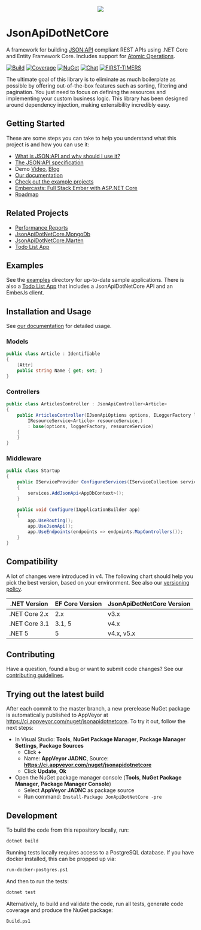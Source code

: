 <p align="center">
<img src ="https://raw.githubusercontent.com/json-api-dotnet/JsonApiDotnetCore/master/logo.png" />
</p>

# JsonApiDotNetCore
A framework for building [JSON:API](http://jsonapi.org/) compliant REST APIs using .NET Core and Entity Framework Core. Includes support for [Atomic Operations](https://jsonapi.org/ext/atomic/).

[![Build](https://ci.appveyor.com/api/projects/status/t8noo6rjtst51kga/branch/master?svg=true)](https://ci.appveyor.com/project/json-api-dotnet/jsonapidotnetcore/branch/master)
[![Coverage](https://codecov.io/gh/json-api-dotnet/JsonApiDotNetCore/branch/master/graph/badge.svg?token=pn036tWV8T)](https://codecov.io/gh/json-api-dotnet/JsonApiDotNetCore)
[![NuGet](https://img.shields.io/nuget/v/JsonApiDotNetCore.svg)](https://www.nuget.org/packages/JsonApiDotNetCore/)
[![Chat](https://badges.gitter.im/json-api-dotnet-core/Lobby.svg)](https://gitter.im/json-api-dotnet-core/Lobby?utm_source=badge&utm_medium=badge&utm_campaign=pr-badge&utm_content=badge)
[![FIRST-TIMERS](https://img.shields.io/badge/first--timers--only-friendly-blue.svg)](http://www.firsttimersonly.com/)

The ultimate goal of this library is to eliminate as much boilerplate as possible by offering out-of-the-box features such as sorting, filtering and pagination. You just need to focus on defining the resources and implementing your custom business logic. This library has been designed around dependency injection, making extensibility incredibly easy.

## Getting Started

These are some steps you can take to help you understand what this project is and how you can use it:

- [What is JSON:API and why should I use it?](https://nordicapis.com/the-benefits-of-using-json-api/)
- [The JSON:API specification](http://jsonapi.org/format/)
- Demo [Video](https://youtu.be/KAMuo6K7VcE), [Blog](https://dev.to/wunki/getting-started-5dkl)
- [Our documentation](https://www.jsonapi.net/)
- [Check out the example projects](https://github.com/json-api-dotnet/JsonApiDotNetCore/tree/master/src/Examples)
- [Embercasts: Full Stack Ember with ASP.NET Core](https://www.embercasts.com/course/full-stack-ember-with-dotnet/watch/whats-in-this-course-cs)
- [Roadmap](ROADMAP.md)

## Related Projects

- [Performance Reports](https://github.com/json-api-dotnet/PerformanceReports)
- [JsonApiDotNetCore.MongoDb](https://github.com/json-api-dotnet/JsonApiDotNetCore.MongoDb)
- [JsonApiDotNetCore.Marten](https://github.com/wayne-o/JsonApiDotNetCore.Marten)
- [Todo List App](https://github.com/json-api-dotnet/TodoListExample)

## Examples

See the [examples](https://github.com/json-api-dotnet/JsonApiDotNetCore/tree/master/src/Examples) directory for up-to-date sample applications. There is also a [Todo List App](https://github.com/json-api-dotnet/TodoListExample) that includes a JsonApiDotNetCore API and an EmberJs client.

## Installation and Usage

See [our documentation](https://www.jsonapi.net/) for detailed usage.

### Models

```c#
public class Article : Identifiable
{
    [Attr]
    public string Name { get; set; }
}
```

### Controllers

```c#
public class ArticlesController : JsonApiController<Article>
{
    public ArticlesController(IJsonApiOptions options, ILoggerFactory loggerFactory,
        IResourceService<Article> resourceService,)
        : base(options, loggerFactory, resourceService)
    {
    }
}
```

### Middleware

```c#
public class Startup
{
    public IServiceProvider ConfigureServices(IServiceCollection services)
    {
        services.AddJsonApi<AppDbContext>();
    }

    public void Configure(IApplicationBuilder app)
    {
        app.UseRouting();
        app.UseJsonApi();
        app.UseEndpoints(endpoints => endpoints.MapControllers());
    }
}
```

## Compatibility

A lot of changes were introduced in v4. The following chart should help you pick the best version, based on your environment.
See also our [versioning policy](./VERSIONING_POLICY.md).

| .NET Version      | EF Core Version | JsonApiDotNetCore Version |
| ----------------- | --------------- | ------------------------- |
| .NET Core 2.x     | 2.x             | v3.x                      |
| .NET Core 3.1     | 3.1, 5          | v4.x                      |
| .NET 5            | 5               | v4.x, v5.x                |


## Contributing

Have a question, found a bug or want to submit code changes? See our [contributing guidelines](./.github/CONTRIBUTING.md).

## Trying out the latest build

After each commit to the master branch, a new prerelease NuGet package is automatically published to AppVeyor at https://ci.appveyor.com/nuget/jsonapidotnetcore. To try it out, follow the next steps:

* In Visual Studio: **Tools**, **NuGet Package Manager**, **Package Manager Settings**, **Package Sources**
    * Click **+**
    * Name: **AppVeyor JADNC**, Source: **https://ci.appveyor.com/nuget/jsonapidotnetcore**
    * Click **Update**, **Ok**
* Open the NuGet package manager console (**Tools**, **NuGet Package Manager**, **Package Manager Console**)
    * Select **AppVeyor JADNC** as package source
    * Run command: `Install-Package JonApiDotNetCore -pre`

## Development

To build the code from this repository locally, run:

```bash
dotnet build
```

Running tests locally requires access to a PostgreSQL database. If you have docker installed, this can be propped up via:

```bash
run-docker-postgres.ps1
```

And then to run the tests:

```bash
dotnet test
```

Alternatively, to build and validate the code, run all tests, generate code coverage and produce the NuGet package:

```bash
Build.ps1
```

